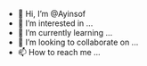 - 👋 Hi, I’m @Ayinsof
- 👀 I’m interested in ...
- 🌱 I’m currently learning ...
- 💞️ I’m looking to collaborate on ...
- 📫 How to reach me ...

<!---
Ayinsof/Ayinsof is a ✨ special ✨ repository because its `README.md` (this file) appears on your GitHub profile.
You can click the Preview link to take a look at your changes.
--->
